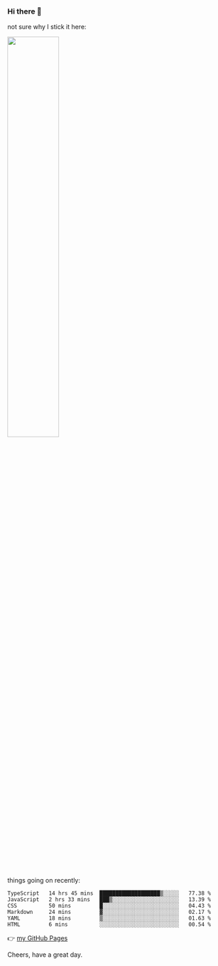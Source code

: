 ### Hi there 👋

not sure why I stick it here:

[<img width="48%" src="https://github-readme-stats.vercel.app/api?username=ykzhukian&show_icons=true&theme=dracula">](https://github.com/anuraghazra/github-readme-stats)


things going on recently:

<!--START_SECTION:waka-->

```text
TypeScript   14 hrs 45 mins  ███████████████████▒░░░░░   77.38 %
JavaScript   2 hrs 33 mins   ███▒░░░░░░░░░░░░░░░░░░░░░   13.39 %
CSS          50 mins         █░░░░░░░░░░░░░░░░░░░░░░░░   04.43 %
Markdown     24 mins         ▓░░░░░░░░░░░░░░░░░░░░░░░░   02.17 %
YAML         18 mins         ▒░░░░░░░░░░░░░░░░░░░░░░░░   01.63 %
HTML         6 mins          ░░░░░░░░░░░░░░░░░░░░░░░░░   00.54 %
```

<!--END_SECTION:waka-->

👉 [my GitHub Pages](https://ykzhukian.github.io)

Cheers, have a great day.


